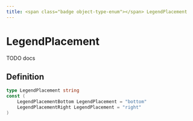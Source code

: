 ```yaml
---
title: <span class="badge object-type-enum"></span> LegendPlacement
---
```

# <span class="badge object-type-enum"></span> LegendPlacement

TODO docs

## Definition

```go
type LegendPlacement string
const (
	LegendPlacementBottom LegendPlacement = "bottom"
	LegendPlacementRight LegendPlacement = "right"
)

```
